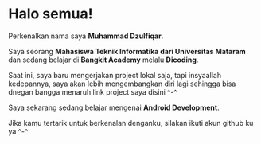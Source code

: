 # Halo semua! 

Perkenalkan nama saya **Muhammad Dzulfiqar**.<br>

Saya seorang **Mahasiswa Teknik Informatika dari Universitas Mataram** dan sedang belajar di **Bangkit Academy** melalu **Dicoding**.<br>

Saat ini, saya baru mengerjakan project lokal saja, tapi insyaallah kedepannya, saya akan lebih mengembangkan diri lagi sehingga bisa dnegan bangga menaruh link project saya disini ^-^<br>

Saya sekarang sedang belajar mengenai **Android Development**.<br>

Jika kamu tertarik untuk berkenalan denganku, silakan ikuti akun github ku ya ^-^<br>
